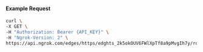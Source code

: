 <!-- Code generated for API Clients. DO NOT EDIT. -->

#### Example Request

```bash
curl \
-X GET \
-H "Authorization: Bearer {API_KEY}" \
-H "Ngrok-Version: 2" \
https://api.ngrok.com/edges/https/edghts_2k5okOUV6FWlXpTf8a9pMvgIh7y/routes/edghtsrt_2k5okMOJAtiVp8lKjrEtCZFxd1n/compression
```
